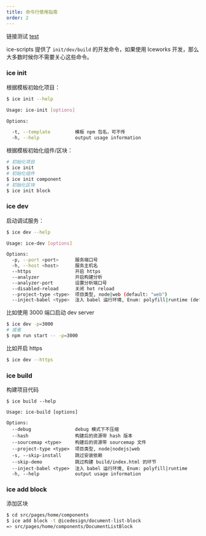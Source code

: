```yaml
---
title: 命令行使用指南
order: 2
---
```


链接测试 [test](/docs/design/tools)

ice-scripts 提供了 `init/dev/build` 的开发命令，如果使用 Iceworks 开发，那么大多数时候你不需要关心这些命令。

### ice init

根据模板初始化项目：

```bash
$ ice init --help

Usage: ice-init [options]

Options:

  -t, --template         模板 npm 包名，可不传
  -h, --help             output usage information
```

根据模板初始化组件/区块：

```bash
# 初始化项目
$ ice init
# 初始化组件
$ ice init component
# 初始化区块
$ ice init block
```

### ice dev

启动调试服务：

```bash
$ ice dev --help

Usage: ice-dev [options]

Options:
  -p, --port <port>      服务端口号
  -h, --host <host>      服务主机名
  --https                开启 https
  --analyzer             开启构建分析
  --analyzer-port        设置分析端口号
  --disabled-reload      关闭 hot reload
  --project-type <type>  项目类型, node|web (default: "web")
  --inject-babel <type>  注入 babel 运行环境, Enum: polyfill|runtime (default: "polyfill")
```

比如使用 3000 端口启动 dev server

```bash
$ ice dev -p=3000
# 或者
$ npm run start -- -p=3000
```

比如开启 https

```bash
$ ice dev --https
```

### ice build

构建项目代码

```plain
$ ice build --help

Usage: ice-build [options]

Options:
  --debug                debug 模式下不压缩
  --hash                 构建后的资源带 hash 版本
  --sourcemap <type>     构建后的资源带 sourcemap 文件
  --project-type <type>  项目类型, node|nodejs|web
  -s, --skip-install     跳过安装依赖
  --skip-demo            跳过构建 build/index.html 的环节
  --inject-babel <type>  注入 babel 运行环境, Enum: polyfill|runtime
  -h, --help             output usage information
```

### ice add block

添加区块

```bash
$ cd src/pages/home/components
$ ice add block -t @icedesign/document-list-block
=> src/pages/home/components/DocumentListBlock
```